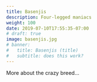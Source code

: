 ```yaml
---
title: Basenjis
description: Four-legged maniacs
weight: 100
date: 2019-07-10T17:55:35-07:00
# draft: true
image: basenjis.jpg
# banner:
#   title: Basenjis (title)
#   subtitle: does this work?
---
```


More about the crazy breed...
